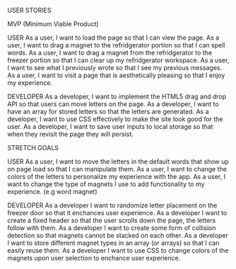 USER STORIES

MVP (Minimum Viable Product)

USER
As a user, I want to load the page so that I can view the page.
As a user, I want to drag a magnet to the refridgerator portion so that I can spell words.
As a user, I want to drag a magnet from the refridgerator to the freezer portion so that I can clear up my refridgerator workspace.
As a user, I want to see what I previously wrote so that I see my previous messages.
As a user, I want to visit a page that is aesthetically pleasing so that I enjoy my experience.

DEVELOPER
As a developer, I want to implement the HTML5 drag and drop API so that users can move letters on the page.
As a developer, I want to have an array for stored letters so that the letters are generated.
As a developer, I want to use CSS effectively to make the site look good for the user.
As a developer, I want to save user inputs to local storage so that when they revisit the page they will persist.


STRETCH GOALS

USER
As a user, I want to move the letters in the default words that show up on page load so that I can manipulate them.
As a user, I want to change the colors of the letters to personalize my experience with the app.
As a user, I want to change the type of magnets I use to add functionality to my experience. (e.g word magnet)

DEVELOPER
As a developer I want to randomize letter placement on the freezer door so that it enchances user experience.
As a developer I want to create a fixed header so that the user scrolls down the page, the letters follow with them.
As a developer I want to create some form of collision detection so that magnets cannot be stacked on each other.
As a developer I want to store different magnet types in an array (or arrays) so that I can easily reuse them.
As a developer I want to use CSS to change colors of the magnets upon user selection to enchance user experience.